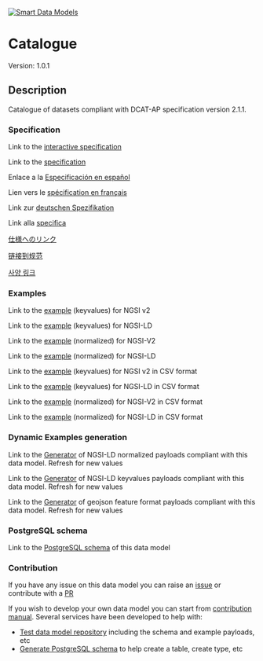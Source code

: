 [![Smart Data Models](https://smartdatamodels.org/wp-content/uploads/2022/01/SmartDataModels_logo.png "Logo")](https://smartdatamodels.org)
# Catalogue
Version: 1.0.1

## Description 

Catalogue of datasets compliant with DCAT-AP specification version 2.1.1.
### Specification

Link to the [interactive specification](https://swagger.lab.fiware.org/?url=https://smart-data-models.github.io/dataModel.DCAT-AP/Catalogue/swagger.yaml)

Link to the [specification](https://github.com/smart-data-models/dataModel.DCAT-AP/blob/master/Catalogue/doc/spec.md)

Enlace a la [Especificación en español](https://github.com/smart-data-models/dataModel.DCAT-AP/blob/master/Catalogue/doc/spec_ES.md)

Lien vers le [spécification en français](https://github.com/smart-data-models/dataModel.DCAT-AP/blob/master/Catalogue/doc/spec_FR.md)

Link zur [deutschen Spezifikation](https://github.com/smart-data-models/dataModel.DCAT-AP/blob/master/Catalogue/doc/spec_DE.md)

Link alla [specifica](https://github.com/smart-data-models/dataModel.DCAT-AP/blob/master/Catalogue/doc/spec_IT.md)

[仕様へのリンク](https://github.com/smart-data-models/dataModel.DCAT-AP/blob/master/Catalogue/doc/spec_JA.md)

[链接到规范](https://github.com/smart-data-models/dataModel.DCAT-AP/blob/master/Catalogue/doc/spec_ZH.md)

[사양 링크](https://github.com/smart-data-models/dataModel.DCAT-AP/blob/master/Catalogue/doc/spec_KO.md)
### Examples

Link to the [example](https://smart-data-models.github.io/dataModel.DCAT-AP/Catalogue/examples/example.json) (keyvalues) for NGSI v2

Link to the [example](https://smart-data-models.github.io/dataModel.DCAT-AP/Catalogue/examples/example.jsonld) (keyvalues) for NGSI-LD

Link to the [example](https://smart-data-models.github.io/dataModel.DCAT-AP/Catalogue/examples/example-normalized.json) (normalized) for NGSI-V2

Link to the [example](https://smart-data-models.github.io/dataModel.DCAT-AP/Catalogue/examples/example-normalized.jsonld) (normalized) for NGSI-LD

Link to the [example](https://github.com/smart-data-models/dataModel.DCAT-AP/blob/master/Catalogue/examples/example.json.csv) (keyvalues) for NGSI v2 in CSV format

Link to the [example](https://github.com/smart-data-models/dataModel.DCAT-AP/blob/master/Catalogue/examples/example.jsonld.csv) (keyvalues) for NGSI-LD in CSV format

Link to the [example](https://github.com/smart-data-models/dataModel.DCAT-AP/blob/master/Catalogue/examples/example-normalized.json.csv) (normalized) for NGSI-V2 in CSV format

Link to the [example](https://github.com/smart-data-models/dataModel.DCAT-AP/blob/master/Catalogue/examples/example-normalized.jsonld.csv) (normalized) for NGSI-LD in CSV format
### Dynamic Examples generation

Link to the [Generator](https://smartdatamodels.org/extra/ngsi-ld_generator.php?schemaUrl=https://raw.githubusercontent.com/smart-data-models/dataModel.DCAT-AP/master/Catalogue/schema.json&email=info@smartdatamodels.org) of NGSI-LD normalized payloads compliant with this data model. Refresh for new values

Link to the [Generator](https://smartdatamodels.org/extra/ngsi-ld_generator_keyvalues.php?schemaUrl=https://raw.githubusercontent.com/smart-data-models/dataModel.DCAT-AP/master/Catalogue/schema.json&email=info@smartdatamodels.org) of NGSI-LD keyvalues payloads compliant with this data model. Refresh for new values

Link to the [Generator](https://smartdatamodels.org/extra/geojson_features_generator.php?schemaUrl=https://raw.githubusercontent.com/smart-data-models/dataModel.DCAT-AP/master/Catalogue/schema.json&email=info@smartdatamodels.org) of geojson feature format payloads compliant with this data model. Refresh for new values
### PostgreSQL schema

Link to the [PostgreSQL schema](https://github.com/smart-data-models/dataModel.DCAT-AP/blob/master/Catalogue/schema.sql) of this data model
### Contribution

 If you have any issue on this data model you can raise an [issue](https://github.com/smart-data-models/dataModel.DCAT-AP/issues)  or contribute with a [PR](https://github.com/smart-data-models/dataModel.DCAT-AP/pulls)

 If you wish to develop your own data model you can start from [contribution manual](https://bit.ly/contribution_manual). Several services have been developed to help with: 
 - [Test data model repository](https://smartdatamodels.org/index.php/data-models-contribution-api/) including the schema and example payloads, etc
 - [Generate PostgreSQL schema](https://smartdatamodels.org/index.php/sql-service/) to help create a table, create type, etc